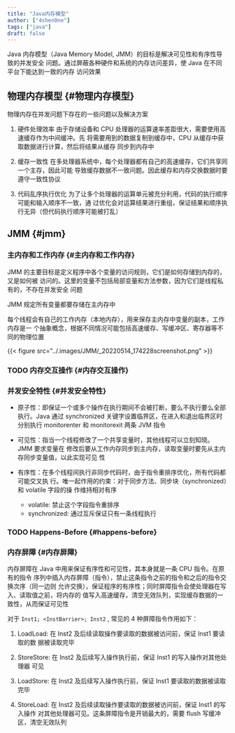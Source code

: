 ```yaml
---
title: "Java内存模型"
author: ["4shen0ne"]
tags: ["java"]
draft: false
---
```


Java 内存模型（Java Memory Model, JMM）的目标是解决可见性和有序性导致的并发安全
问题。通过屏蔽各种硬件和系统的内存访问差异，使 Java 在不同平台下能达到一致的内存
访问效果


## 物理内存模型 {#物理内存模型}

物理内存在并发问题下存在的一些问题以及解决方案

1.  硬件处理效率
    由于存储设备和 CPU 处理器的运算速率差距很大，需要使用高速缓存作为中间缓冲。先
    将需要用到的数据复制到缓存中，CPU 从缓存中获取数据进行计算，然后将结果从缓存
    同步到内存中

2.  缓存一致性
    在多处理器系统中，每个处理器都有自己的高速缓存，它们共享同一个主存，因此可能
    导致缓存数据不一致问题。因此缓存和内存交换数据时要遵守一致性协议

3.  代码乱序执行优化
    为了让多个处理器的运算单元被充分利用，代码的执行顺序可能和输入顺序不一致，通
    过优化会对运算结果进行重组，保证结果和顺序执行无异（但代码执行顺序可能被打乱）


## JMM {#jmm}


### 主内存和工作内存 {#主内存和工作内存}

JMM 的主要目标是定义程序中各个变量的访问规则，它们是如何存储到内存的，又是如何被
访问的。这里的变量不包括局部变量和方法参数，因为它们是线程私有的，不存在并发安全
问题

JMM 规定所有变量都要存储在主内存中

每个线程会有自己的工作内存（本地内存），用来保存主内存中变量的副本，工作内存是一
个抽象概念，根据不同情况可能包括高速缓存、写缓冲区、寄存器等不同的物理位置

{{< figure src="../.images/JMM/_20220514_174228screenshot.png" >}}


### <span class="org-todo todo TODO">TODO</span> 内存交互操作 {#内存交互操作}


### 并发安全特性 {#并发安全特性}

-   原子性：即保证一个或多个操作在执行期间不会被打断，要么不执行要么全部执行。Java
    通过 synchronized 关键字设置临界区，在进入和退出临界区时分别执行 monitorenter
    和 monitorexit 两条 JVM 指令

-   可见性：指当一个线程修改了一个共享变量时，其他线程可以立刻知晓。JMM 要求变量在
    修改后要从工作内存同步到主内存，读取变量时要先从主内存同步变量值，以此实现可见
    性

-   有序性：在多个线程间执行非同步代码时，由于指令重排序优化，所有代码都可能交叉执
    行。唯一起作用的约束：对于同步方法、同步块（synchronized）和 volatile 字段的操
    作维持相对有序
    -   volatile: 禁止这个字段指令重排序
    -   synchronized: 通过互斥保证只有一条线程执行


### <span class="org-todo todo TODO">TODO</span> Happens-Before {#happens-before}


### 内存屏障 {#内存屏障}

内存屏障在 Java 中用来保证有序性和可见性，其本身就是一条 CPU 指令。在原有的指令
序列中插入内存屏障（指令），禁止这条指令之前的指令和之后的指令交换次序（同一边则
允许交换），保证程序的有序性；同时屏障指令会使处理器在写入、读取值之前，将内存的
值写入高速缓存，清空无效队列，实现缓存数据的一致性，从而保证可见性

对于 `Inst1; <InstBarrier>; Inst2` , 常见的 4 种屏障指令作用如下：

1.  LoadLoad: 在 Inst2 及后续读取操作要读取的数据被访问前，保证 Inst1 要读取的数
    据被读取完毕

2.  StoreStore: 在 Inst2 及后续写入操作执行前，保证 Inst1 的写入操作对其他处理器
    可见

3.  LoadStore: 在 Inst2 及后续写入操作执行前，保证 Inst1 要读取的数据被读取完毕

4.  StoreLoad: 在 Inst2 及后续读取操作要读取的数据被访问前，保证 Inst1 的写入操作
    对其他处理器可见。这条屏障指令是开销最大的，需要 flush 写缓冲区，清空无效队列
